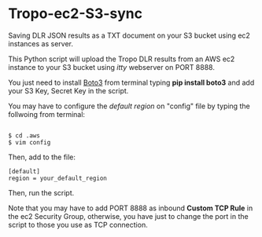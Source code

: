 # Tropo-ec2-S3-sync
Saving DLR JSON results as a TXT document on your S3 bucket using ec2 instances as server.

This Python script will upload the Tropo DLR results from an AWS ec2 instance to your S3 bucket using *itty* webserver on PORT 8888.

You just need to install [Boto3](https://boto3.readthedocs.io/en/latest/) from terminal typing **pip install boto3** and add your S3 Key, Secret Key in the script.

You may have to configure the *default region* on "config" file by typing the follwoing from terminal:

```

$ cd .aws
$ vim config
```

Then, add to the file:

```
[default]
region = your_default_region
```

Then, run the script.

Note that you may have to add PORT 8888 as inbound **Custom TCP Rule** in the ec2 Security Group, otherwise, you have just to change the port in the script to those you use as TCP connection.
